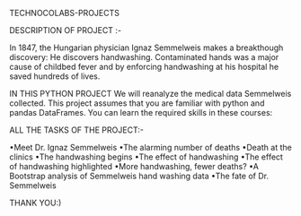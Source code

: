 TECHNOCOLABS-PROJECTS

DESCRIPTION OF PROJECT :-

In 1847, the Hungarian physician Ignaz Semmelweis makes a breakthough discovery:
He discovers handwashing. Contaminated hands was a major cause of childbed fever and
by enforcing handwashing at his hospital he saved hundreds of lives.

IN THIS PYTHON PROJECT
We will reanalyze the medical data Semmelweis collected.
This project assumes that you are familiar with python and pandas DataFrames.
You can learn the required skills in these courses:

ALL THE TASKS OF THE PROJECT:-

•Meet Dr. Ignaz Semmelweis
•The alarming number of deaths
•Death at the clinics
•The handwashing begins
•The effect of handwashing
•The effect of handwashing highlighted
•More handwashing, fewer deaths?
•A Bootstrap analysis of Semmelweis hand washing data
•The fate of Dr. Semmelweis

THANK YOU:)




